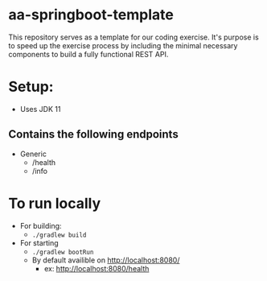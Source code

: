 # aa-springboot-template
This repository serves as a template for our coding exercise. It's purpose is to speed up the exercise process by including the minimal necessary components to build a fully functional REST API.

# Setup:
- Uses JDK 11

## Contains the following endpoints
- Generic
  - /health
  - /info

# To run locally
- For building:
  - `./gradlew build`
- For starting
  - `./gradlew bootRun`
  - By default availible on <http://localhost:8080/>
    - ex: <http://localhost:8080/health>